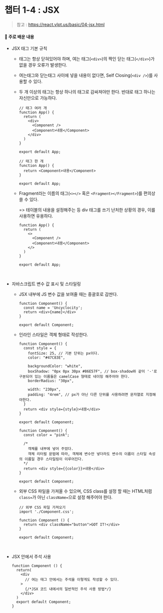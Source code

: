 # 챕터 1-4 : JSX

> 참고 : https://react.vlpt.us/basic/04-jsx.html

#### 📕 주로 배운 내용

- JSX 태그 기본 규칙

  - 태그는 항상 닫혀있어야 하며, 여는 태그(`<div>`)의 짝인 닫는 태그(`</div>`)가 없을 경우 오류가 발생한다.
  - 여는태그와 닫는태그 사이에 넣을 내용이 없다면, Self Closing(`<div />`)를 사용할 수 있다.
  - 두 개 이상의 태그는 항상 하나의 태그로 감싸져야만 한다. 반대로 태그 하나는 자신만으로 가능하다.

    ```{.javascript}
    // 태그 여러 개
    function App() {
      return (
        <div>
          <Component />
          <Component>내용</Component>
        </div>
      )
    }

    export default App;
    ```

    ```{.javascript}
    // 태그 한 개
    function App() {
      return <Component>내용</Component>
    }

    export default App;
    ```

  - Fragment라는 이름의 태그(`<></>` 혹은 `<Fragment></Fragment>`)를 편의상 쓸 수 있다.

    => 테이블의 내용을 설정해주는 등 div 태그를 쓰기 난처한 상황의 경우, 이를 사용하면 유용하다.

    ```{.javascript}
    function App() {
      return (
        <>
          <Component />
          <Component>내용</Component>
        </>
      )
    }

    export default App;
    ```

  <br>

- 자바스크립트 변수 값 표시 및 스타일링

  - JSX 내부에 JS 변수 값을 보여줄 때는 중괄호로 감싼다.

    ```{.javascript}
    function Component() {
      const name = 'Uncyclocity';
      return <div>{name}</div>
    }

    export default Component;
    ```

  - 인라인 스타일은 객체 형태로 작성한다.

    ```{.javascript}
    function Component() {
      const style = {
        fontSize: 25, // 기본 단위는 px이다.
        color: "#47C83E",

        backgroundColor: "white",
        boxShadow: "0px 0px 30px #86E57F", // box-shadow와 같이 '-'로 구분되어 있는 이름들은 camelCase 형태로 네이밍 해주어야 한다.
        borderRadius: "30px",

        width: "230px",
        padding: "4rem", // px가 아닌 다른 단위를 사용하려면 문자열로 지정해야한다.
      }
      return <div style={style}>내용</div>
    }

    export default Component;
    ```

    ```{.javascript}
    function Component() {
      const color = "pink";

      /*
        객체를 내부에 넣어 주었다.
        객체 리터럴 문법에 따라, 객체에 변수만 넣더라도 변수의 이름이 스타일 속성의 이름일 경우 스타일링이 이루어진다.
      */
      return <div style={{color}}>내용</div>
    }

    export default Component;
    ```

  - 외부 CSS 파일을 가져올 수 있으며, CSS class를 설정 할 때는 HTML처럼 `class=`가 아닌 `className=`으로 설정 해주어야 한다.

    ```{.javascript}
    // 외부 CSS 파일 가져오기
    import './Component.css';

    function Component () {
      return <div className="button">GOT IT!</div>
    }

    export default Component;
    ```

  <br>

- JSX 안에서 주석 사용

  ```{.javascript}
  function Component () {
    return(
      <div
        // 여는 태그 안에서는 주석을 이렇게도 작성할 수 있다.
      >
        {/*JSX 코드 내에서의 일반적인 주석 사용 방법*/}
      </div>
    )
    export default Component;
  }
  ```
